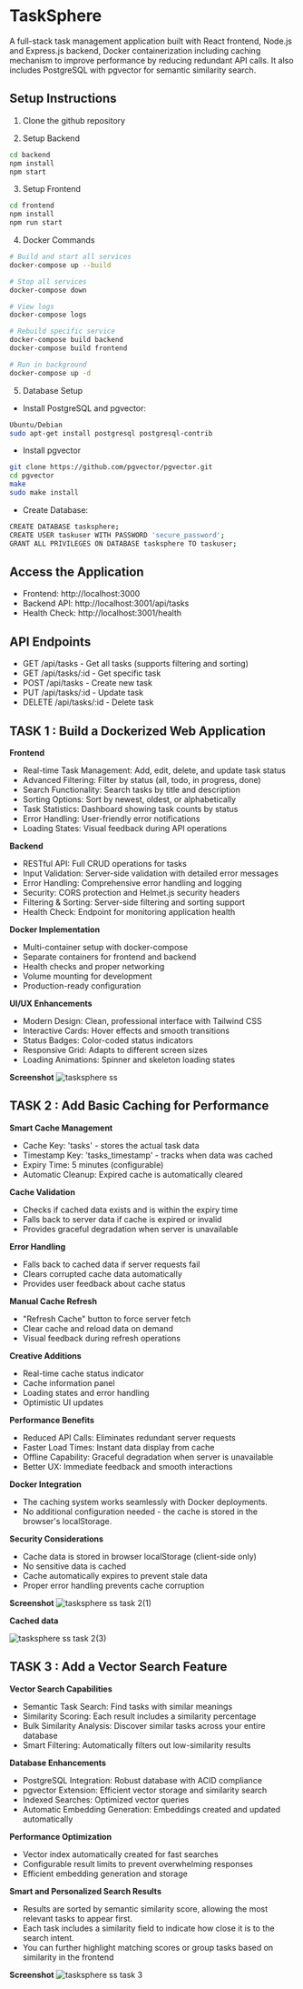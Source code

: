 # TaskSphere
A full-stack task management application built with React frontend, Node.js and Express.js backend, Docker containerization including caching mechanism to improve performance by reducing redundant API calls. It also includes PostgreSQL with pgvector for semantic similarity search.

## Setup Instructions
1. Clone the github repository

2. Setup Backend
```bash
cd backend
npm install
npm start
```

3. Setup Frontend 
```bash
cd frontend
npm install
npm run start
```

4. Docker Commands
```bash
# Build and start all services
docker-compose up --build

# Stop all services
docker-compose down

# View logs
docker-compose logs

# Rebuild specific service
docker-compose build backend
docker-compose build frontend

# Run in background
docker-compose up -d
```

5. Database Setup
- Install PostgreSQL and pgvector:
```bash 
Ubuntu/Debian
sudo apt-get install postgresql postgresql-contrib
```
- Install pgvector
```bash 
git clone https://github.com/pgvector/pgvector.git
cd pgvector
make
sudo make install
```

- Create Database:
```bash 
CREATE DATABASE tasksphere;
CREATE USER taskuser WITH PASSWORD 'secure_password';
GRANT ALL PRIVILEGES ON DATABASE tasksphere TO taskuser;
```

## Access the Application
- Frontend: http://localhost:3000
- Backend API: http://localhost:3001/api/tasks
- Health Check: http://localhost:3001/health

## API Endpoints
- GET /api/tasks - Get all tasks (supports filtering and sorting)
- GET /api/tasks/:id - Get specific task
- POST /api/tasks - Create new task
- PUT /api/tasks/:id - Update task
- DELETE /api/tasks/:id - Delete task

## TASK 1 : Build a Dockerized Web Application

**Frontend** 
- Real-time Task Management: Add, edit, delete, and update task status
- Advanced Filtering: Filter by status (all, todo, in progress, done)
- Search Functionality: Search tasks by title and description
- Sorting Options: Sort by newest, oldest, or alphabetically
- Task Statistics: Dashboard showing task counts by status
- Error Handling: User-friendly error notifications
- Loading States: Visual feedback during API operations

**Backend** 
- RESTful API: Full CRUD operations for tasks
- Input Validation: Server-side validation with detailed error messages
- Error Handling: Comprehensive error handling and logging
- Security: CORS protection and Helmet.js security headers
- Filtering & Sorting: Server-side filtering and sorting support
- Health Check: Endpoint for monitoring application health

**Docker Implementation**
- Multi-container setup with docker-compose
- Separate containers for frontend and backend
- Health checks and proper networking
- Volume mounting for development
- Production-ready configuration

**UI/UX Enhancements**
- Modern Design: Clean, professional interface with Tailwind CSS
- Interactive Cards: Hover effects and smooth transitions
- Status Badges: Color-coded status indicators
- Responsive Grid: Adapts to different screen sizes
- Loading Animations: Spinner and skeleton loading states

**Screenshot**
![tasksphere ss](https://github.com/user-attachments/assets/ecfa9c06-2c2e-46e4-9d98-324490e1f789)


## TASK 2 : Add Basic Caching for Performance

**Smart Cache Management**
- Cache Key: 'tasks' - stores the actual task data
- Timestamp Key: 'tasks_timestamp' - tracks when data was cached
- Expiry Time: 5 minutes (configurable)
- Automatic Cleanup: Expired cache is automatically cleared

**Cache Validation**
- Checks if cached data exists and is within the expiry time
- Falls back to server data if cache is expired or invalid
- Provides graceful degradation when server is unavailable

**Error Handling**
- Falls back to cached data if server requests fail
- Clears corrupted cache data automatically
- Provides user feedback about cache status

**Manual Cache Refresh**
- "Refresh Cache" button to force server fetch
- Clear cache and reload data on demand
- Visual feedback during refresh operations

**Creative Additions**
- Real-time cache status indicator
- Cache information panel
- Loading states and error handling
- Optimistic UI updates

**Performance Benefits**
- Reduced API Calls: Eliminates redundant server requests
- Faster Load Times: Instant data display from cache
- Offline Capability: Graceful degradation when server is unavailable
- Better UX: Immediate feedback and smooth interactions

**Docker Integration**
- The caching system works seamlessly with Docker deployments.
- No additional configuration needed - the cache is stored in the browser's localStorage.

**Security Considerations**
- Cache data is stored in browser localStorage (client-side only)
- No sensitive data is cached
- Cache automatically expires to prevent stale data
- Proper error handling prevents cache corruption

**Screenshot**
![tasksphere ss task 2(1)](https://github.com/user-attachments/assets/9c1ab79d-16cc-4349-be1d-daab61caad54)


**Cached data**

![tasksphere ss task 2(3)](https://github.com/user-attachments/assets/a286bc17-fb65-4494-b3a0-801a24bc3f78)


## TASK 3 : Add a Vector Search Feature

**Vector Search Capabilities**
- Semantic Task Search: Find tasks with similar meanings 
- Similarity Scoring: Each result includes a similarity percentage
- Bulk Similarity Analysis: Discover similar tasks across your entire database
- Smart Filtering: Automatically filters out low-similarity results

**Database Enhancements**
- PostgreSQL Integration: Robust database with ACID compliance
- pgvector Extension: Efficient vector storage and similarity search
- Indexed Searches: Optimized vector queries
- Automatic Embedding Generation: Embeddings created and updated automatically

**Performance Optimization**
- Vector index automatically created for fast searches
- Configurable result limits to prevent overwhelming responses
- Efficient embedding generation and storage

**Smart and Personalized Search Results**
- Results are sorted by semantic similarity score, allowing the most relevant tasks to appear first.
- Each task includes a similarity field to indicate how close it is to the search intent.
- You can further highlight matching scores or group tasks based on similarity in the frontend

**Screenshot**
![tasksphere ss task 3](https://github.com/user-attachments/assets/6a8c55eb-7a1b-4006-bd0b-74f6203a1cfa)
